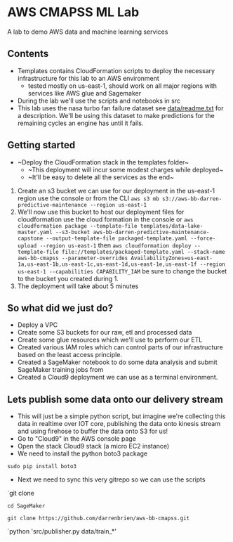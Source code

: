 # AWS CMAPSS ML Lab  

A lab to demo AWS data and machine learning services

## Contents

* Templates contains CloudFormation scripts to deploy the necessary infrastructure for this lab to an AWS environment 
  * tested mostly on us-east-1, should work on all major regions with services like AWS glue and Sagemaker
* During the lab we'll use the scripts and notebooks in src
* This lab uses the nasa turbo fan failure dataset see [data/readme.txt](here) for a description. We'll be using this dataset to make predictions for the remaining cycles an engine has until it fails.

## Getting started

* ~Deploy the CloudFormation stack in the templates folder~
  * ~This deployment will incur some modest charges while deployed~
  * ~It'll be easy to delete all the services as the end~

1. Create an s3 bucket we can use for our deployment in the us-east-1 region
use the console or from the CLI
`aws s3 mb s3://aws-bb-darren-predictive-maintenance --region us-east-1`
2. We'll now use this bucket to host our deployment files for cloudformation
use the cloud formation in the console or
`aws cloudformation package --template-file templates/data-lake-master.yaml --s3-bucket aws-bb-darren-predictive-maintenance-capstone --output-template-file packaged-template.yaml --force-upload --region us-east-1`
then
`aws cloudformation deploy --template-file file://templates/packaged-template.yaml --stack-name aws-bb-cmapss --parameter-overrides AvailabilityZones=us-east-1a,us-east-1b,us-east-1c,us-east-1d,us-east-1e,us-east-1f --region us-east-1 --capabilities CAPABILITY_IAM`
be sure to change the bucket to the bucket you created during 1. 
3. The deployment will take about 5 minutes

## So what did we just do?

* Deploy a VPC
* Create some S3 buckets for our raw, etl and processed data
* Create some glue resources which we'll use to perform our ETL
* Created various IAM roles which can control parts of our infrastructure based on the least access principle.
* Created a SageMaker notebook to do some data analysis and submit SageMaker training jobs from
* Created a Cloud9 deployment we can use as a terminal environment.

## Lets publish some data onto our delivery stream
* This will just be a simple python script, but imagine we're collecting this data in realtime over IOT core, publishing the data onto kinesis stream and using firehose to buffer the data onto S3 for us!
* Go to "Cloud9" in the AWS console page
* Open the stack Cloud9 stack (a micro EC2 instance)
* We need to install the python boto3 package

`sudo pip install boto3`

* Next we need to sync this very gitrepo so we can use the scripts

`git clone 

`cd SageMaker`

`git clone https://github.com/darrenbrien/aws-bb-cmapss.git`

`python 'src/publisher.py data/train_*'



